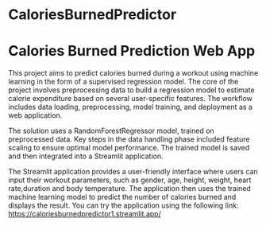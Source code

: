 # CaloriesBurnedPredictor

# Calories Burned Prediction Web App

This project aims to predict calories burned during a workout using machine learning in the form of a supervised regression model. The core of the project involves preprocessing data to build a regression model to estimate calorie expenditure based on several user-specific features. The workflow includes data loading, preprocessing, model training, and deployment as a web application.

The solution uses a RandomForestRegressor model, trained on preprocessed data. Key steps in the data handling phase included feature scaling to ensure optimal model performance. The trained model is saved and then integrated into a Streamlit application.

The Streamlit application provides a user-friendly interface where users can input their workout parameters, such as gender, age, height, weight, heart rate,duration and body temperature. The application then uses the trained machine learning model to predict the number of calories burned and displays the result. You can try the application using the following link: https://caloriesburnedpredictor1.streamlit.app/

